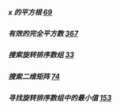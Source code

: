 
##### x 的平方根 [69](https://leetcode-cn.com/problems/sqrtx/)

##### 有效的完全平方数 [367](https://leetcode-cn.com/problems/valid-perfect-square/)


##### 搜索旋转排序数组 [33](https://leetcode-cn.com/problems/search-in-rotated-sorted-array/)

##### 搜索二维矩阵 [74](https://leetcode-cn.com/problems/search-a-2d-matrix/)

##### 寻找旋转排序数组中的最小值 [153](https://leetcode-cn.com/problems/find-minimum-in-rotated-sorted-array/)